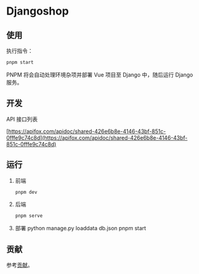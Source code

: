 # Djangoshop

## 使用

执行指令：

```bash
pnpm start
```

PNPM 将会自动处理环境杂项并部署 Vue 项目至 Django 中，随后运行 Django 服务。

## 开发

API 接口列表

[https://apifox.com/apidoc/shared-426e6b8e-4146-43bf-851c-0fffe9c74c8d](https://apifox.com/apidoc/shared-426e6b8e-4146-43bf-851c-0fffe9c74c8d)

## 运行

1. 前端

   ```bash
   pnpm dev
   ```

2. 后端

   ```bash
   pnpm serve
   ```

3. 部署
   python manage.py loaddata db.json
   pnpm start
## 贡献

参考[贡献](./CONTRIBUTING.md)。

